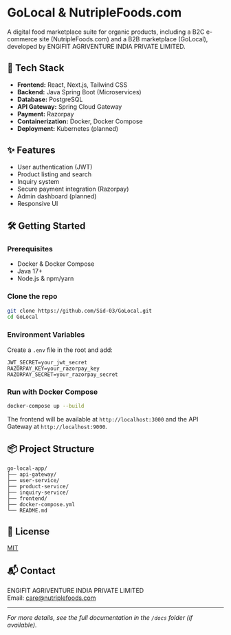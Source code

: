 # GoLocal & NutripleFoods.com

A digital food marketplace suite for organic products, including a B2C e-commerce site (NutripleFoods.com) and a B2B marketplace (GoLocal), developed by ENGIFIT AGRIVENTURE INDIA PRIVATE LIMITED.

## 🚀 Tech Stack

- **Frontend:** React, Next.js, Tailwind CSS
- **Backend:** Java Spring Boot (Microservices)
- **Database:** PostgreSQL
- **API Gateway:** Spring Cloud Gateway
- **Payment:** Razorpay
- **Containerization:** Docker, Docker Compose
- **Deployment:** Kubernetes (planned)

## ✨ Features

- User authentication (JWT)
- Product listing and search
- Inquiry system
- Secure payment integration (Razorpay)
- Admin dashboard (planned)
- Responsive UI

## 🛠️ Getting Started

### Prerequisites

- Docker & Docker Compose
- Java 17+
- Node.js & npm/yarn

### Clone the repo

```sh
git clone https://github.com/Sid-03/GoLocal.git
cd GoLocal
```

### Environment Variables

Create a `.env` file in the root and add:

```
JWT_SECRET=your_jwt_secret
RAZORPAY_KEY=your_razorpay_key
RAZORPAY_SECRET=your_razorpay_secret
```

### Run with Docker Compose

```sh
docker-compose up --build
```

The frontend will be available at `http://localhost:3000` and the API Gateway at `http://localhost:9000`.

## 📦 Project Structure

```
go-local-app/
├── api-gateway/
├── user-service/
├── product-service/
├── inquiry-service/
├── frontend/
├── docker-compose.yml
└── README.md
```

## 📑 License

[MIT](LICENSE)

## 📬 Contact

ENGIFIT AGRIVENTURE INDIA PRIVATE LIMITED  
Email: care@nutriplefoods.com

---

*For more details, see the full documentation in the `/docs` folder (if available).*